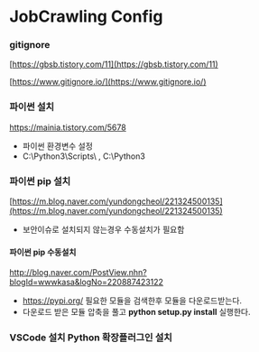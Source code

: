 


# JobCrawling Config 


### gitignore 
[https://gbsb.tistory.com/11](https://gbsb.tistory.com/11)

[https://www.gitignore.io/](https://www.gitignore.io/)

### 파이썬 설치 
https://mainia.tistory.com/5678
- 파이썬 환경변수 설정 
- C:\Python3\Scripts\ , C:\Python3



### 파이썬 pip 설치 
[https://m.blog.naver.com/yundongcheol/221324500135](https://m.blog.naver.com/yundongcheol/221324500135)
- 보안이슈로 설치되지 않는경우 수동설치가 필요함 

#### 파이썬 pip 수동설치 
http://blog.naver.com/PostView.nhn?blogId=wwwkasa&logNo=220887423122

- https://pypi.org/ 필요한 모듈을 검색한후 모듈을 다운로드받는다.
- 다운로드 받은 모듈 압축을 풀고 **python setup.py install** 실행한다.



### VSCode 설치  Python 확장플러그인 설치 




